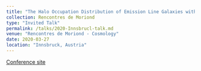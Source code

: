 ```yaml
---
title: "The Halo Occupation Distribution of Emission Line Galaxies with eBOSS"
collection: Rencontres de Moriond
type: "Invited Talk"
permalink: /talks/2020-Innsbrucl-talk.md
venue: "Rencontres de Moriond - Cosmology"
date: 2020-03-27
location: "Innsbruck, Austria"
---
```


[Conference site](https://www.uibk.ac.at/congress/mockinnsbruck/)
